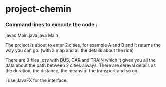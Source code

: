 # project-chemin

### Command lines to execute the code : 
javac Main.java
java Main

The project is about to enter 2 cities, for example A and B and it returns the way you can go. (with a map and all the details about the ride)

There are 3 files .csv with BUS, CAR and TRAIN which it gives you all the data about the path between 2 cities always. 
There are sereval details as the duration, the distance, the means of the transport and so on. 

I use JavaFX for the interface.
